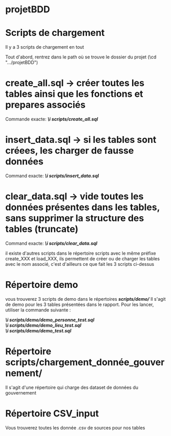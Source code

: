 # projetBDD

# Scripts de chargement
Il y a 3 scripts de chargement en tout

Tout d'abord, rentrez dans le path où se trouve le dossier du projet (\cd ".../projetBDD")

# create_all.sql -> créer toutes les tables ainsi que les fonctions et prepares associés <br>
Commande exacte: 
***\i scripts/create_all.sql***

# insert_data.sql -> si les tables sont créees, les charger de fausse données <br>
Command exacte:
***\i scripts/insert_data.sql*** <br>


# clear_data.sql -> vide toutes les données présentes dans les tables, sans supprimer la structure des tables (truncate)
Command exacte:
***\i scripts/clear_data.sql*** <br>

il existe d'autres scripts dans le répertoire scripts avec le même préfixe create_XXX et load_XXX,
ils permettent de créer ou de charger les tables avec le nom associé, c'est d'ailleurs ce que fait les 3 scripts ci-dessus<br>

# Répertoire demo
vous trouverez 3 scripts de demo dans le répertoires ***scripts/demo/***
Il s'agit de demo pour les 3 tables présentées dans le rapport. Pour les lancer, utiliser la commande suivante : <br>

***\i scripts/demo/demo_personne_test.sql*** <br>
***\i scripts/demo/demo_lieu_test.sql*** <br>
***\i scripts/demo/demo_test.sql*** <br>

# Répertoire scripts/chargement_donnée_gouvernement/
Il s'agit d'une répertoire qui charge des dataset de données du gouvernement

# Répertoire CSV_input
Vous trouverez toutes les donnée .csv de sources pour nos tables
